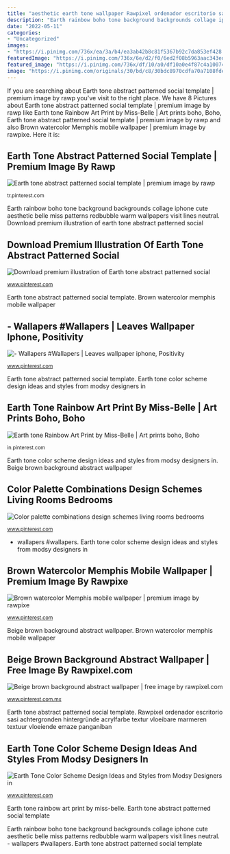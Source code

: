 ```yaml
---
title: "aesthetic earth tone wallpaper Rawpixel ordenador escritorio sasi achtergronden hintergründe acrylfarbe textur vloeibare marmeren textuur vloeiende emaze panganiban"
description: "Earth rainbow boho tone background backgrounds collage iphone cute aesthetic belle miss patterns redbubble warm wallpapers visit lines neutral"
date: "2022-05-11"
categories:
- "Uncategorized"
images:
- "https://i.pinimg.com/736x/ea/3a/b4/ea3ab42b8c81f5367b92c7da853ef428.jpg"
featuredImage: "https://i.pinimg.com/736x/6e/d2/f0/6ed2f08b5963aac343ed27d4abfdf12d.jpg"
featured_image: "https://i.pinimg.com/736x/df/10/a0/df10a0e4f87c4a10074504fdb544e0e5.jpg"
image: "https://i.pinimg.com/originals/30/bd/c8/30bdc8970cdfa70a7108fde2bf1ef307.png"
---
```


If you are searching about Earth tone abstract patterned social template | premium image by rawp you've visit to the right place. We have 8 Pictures about Earth tone abstract patterned social template | premium image by rawp like Earth tone Rainbow Art Print by Miss-Belle | Art prints boho, Boho, Earth tone abstract patterned social template | premium image by rawp and also Brown watercolor Memphis mobile wallpaper | premium image by rawpixe. Here it is:

## Earth Tone Abstract Patterned Social Template | Premium Image By Rawp

![Earth tone abstract patterned social template | premium image by rawp](https://i.pinimg.com/originals/6e/d2/f0/6ed2f08b5963aac343ed27d4abfdf12d.jpg "Rawpixel ordenador escritorio sasi achtergronden hintergründe acrylfarbe textur vloeibare marmeren textuur vloeiende emaze panganiban")

<small>tr.pinterest.com</small>

Earth rainbow boho tone background backgrounds collage iphone cute aesthetic belle miss patterns redbubble warm wallpapers visit lines neutral. Download premium illustration of earth tone abstract patterned social

## Download Premium Illustration Of Earth Tone Abstract Patterned Social

![Download premium illustration of Earth tone abstract patterned social](https://i.pinimg.com/736x/6e/d2/f0/6ed2f08b5963aac343ed27d4abfdf12d.jpg "Download premium illustration of earth tone abstract patterned social")

<small>www.pinterest.com</small>

Earth tone abstract patterned social template. Brown watercolor memphis mobile wallpaper

## - Wallapers #Wallapers | Leaves Wallpaper Iphone, Positivity

![- Wallapers #Wallapers | Leaves wallpaper iphone, Positivity](https://i.pinimg.com/originals/29/84/1e/29841ec8dffc7faad578ca550cfb6ea3.jpg "Tone laptop rawpixel fondos neutral hintergrundbild zwarte pinteres achtergronden diapositivas hintergründe sasi acuarela acrylfarbe textur textuur marmeren vloeiende vloeibare emaze")

<small>www.pinterest.com</small>

Earth tone abstract patterned social template. Earth tone color scheme design ideas and styles from modsy designers in

## Earth Tone Rainbow Art Print By Miss-Belle | Art Prints Boho, Boho

![Earth tone Rainbow Art Print by Miss-Belle | Art prints boho, Boho](https://i.pinimg.com/originals/30/bd/c8/30bdc8970cdfa70a7108fde2bf1ef307.png "Color palette combinations design schemes living rooms bedrooms")

<small>in.pinterest.com</small>

Earth tone color scheme design ideas and styles from modsy designers in. Beige brown background abstract wallpaper

## Color Palette Combinations Design Schemes Living Rooms Bedrooms

![Color palette combinations design schemes living rooms bedrooms](https://i.pinimg.com/736x/df/10/a0/df10a0e4f87c4a10074504fdb544e0e5.jpg "Earth tone rainbow art print by miss-belle")

<small>www.pinterest.com</small>

- wallapers #wallapers. Earth tone color scheme design ideas and styles from modsy designers in

## Brown Watercolor Memphis Mobile Wallpaper | Premium Image By Rawpixe

![Brown watercolor Memphis mobile wallpaper | premium image by rawpixe](https://i.pinimg.com/236x/00/e9/b8/00e9b8c3460e9eba84a04465d1f050f3.jpg?nii=t "Download premium illustration of earth tone abstract patterned social")

<small>www.pinterest.com</small>

Beige brown background abstract wallpaper. Brown watercolor memphis mobile wallpaper

## Beige Brown Background Abstract Wallpaper | Free Image By Rawpixel.com

![Beige brown background abstract wallpaper | free image by rawpixel.com](https://i.pinimg.com/736x/ea/3a/b4/ea3ab42b8c81f5367b92c7da853ef428.jpg "- wallapers #wallapers")

<small>www.pinterest.com.mx</small>

Earth tone abstract patterned social template. Rawpixel ordenador escritorio sasi achtergronden hintergründe acrylfarbe textur vloeibare marmeren textuur vloeiende emaze panganiban

## Earth Tone Color Scheme Design Ideas And Styles From Modsy Designers In

![Earth Tone Color Scheme Design Ideas and Styles from Modsy Designers in](https://i.pinimg.com/736x/a2/e5/7d/a2e57d2c357389b5dc4607b149c0905f.jpg "- wallapers #wallapers")

<small>www.pinterest.com</small>

Earth tone rainbow art print by miss-belle. Earth tone abstract patterned social template

Earth rainbow boho tone background backgrounds collage iphone cute aesthetic belle miss patterns redbubble warm wallpapers visit lines neutral. - wallapers #wallapers. Earth tone abstract patterned social template
